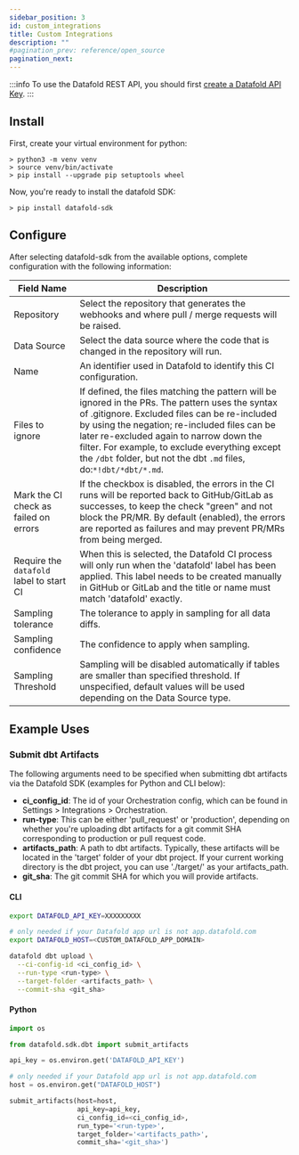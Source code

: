 ```yaml
---
sidebar_position: 3
id: custom_integrations
title: Custom Integrations
description: ""
#pagination_prev: reference/open_source
pagination_next: 
---
```

:::info
To use the Datafold REST API, you should first [create a Datafold API Key](/reference/cloud#create-an-api-key).
:::

## Install
First, create your virtual environment for python:
```
> python3 -m venv venv
> source venv/bin/activate
> pip install --upgrade pip setuptools wheel
```
Now, you're ready to install the datafold SDK:
```
> pip install datafold-sdk
```

## Configure
After selecting datafold-sdk from the available options, complete configuration with the following information:

| Field Name      | Description |
| ----------- | ----------- |
| Repository | Select the repository that generates the webhooks and where pull / merge requests will be raised. |
| Data Source | Select the data source where the code that is changed in the repository will run.|
| Name | An identifier used in Datafold to identify this CI configuration. |
| Files to ignore | If defined, the files matching the pattern will be ignored in the PRs. The pattern uses the syntax of .gitignore. Excluded files can be re-included by using the negation; re-included files can be later re-excluded again to narrow down the filter. For example, to exclude everything except the `/dbt` folder, but not the dbt `.md` files, do:`*!dbt/*dbt/*.md`.|
| Mark the CI check as failed on errors | If the checkbox is disabled, the errors in the CI runs will be reported back to GitHub/GitLab as successes, to keep the check "green" and not block the PR/MR. By default (enabled), the errors are reported as failures and may prevent PR/MRs from being merged. |
| Require the `datafold` label to start CI | When this is selected, the Datafold CI process will only run when the 'datafold' label has been applied. This label needs to be created manually in GitHub or GitLab and the title or name must match 'datafold' exactly. |
| Sampling tolerance | The tolerance to apply in sampling for all data diffs. |
| Sampling confidence | The confidence to apply when sampling. |
| Sampling Threshold | Sampling will be disabled automatically if tables are smaller than specified threshold. If unspecified, default values will be used depending on the Data Source type. |

<!-- ### Generate a Datafold API Key
To generate a Datafold API key, navigate to **Settings** &rarr; **Account** and click **Create API Key** .-->

## Example Uses

### Submit dbt Artifacts

The following arguments need to be specified when submitting dbt artifacts via the Datafold SDK (examples for Python and CLI below):
- **ci_config_id**: The id of your Orchestration config, which can be found in Settings > Integrations > Orchestration.
- **run-type**: This can be either 'pull_request' or 'production', depending on whether you're uploading dbt artifacts for a git commit SHA corresponding to production or pull request code.
- **artifacts_path**: A path to dbt artifacts. Typically, these artifacts will be located in the 'target' folder of your dbt project. If your current working directory is the dbt project, you can use './target/' as your artifacts_path.
- **git_sha**: The git commit SHA for which you will provide artifacts.

#### CLI

```bash
export DATAFOLD_API_KEY=XXXXXXXXX

# only needed if your Datafold app url is not app.datafold.com
export DATAFOLD_HOST=<CUSTOM_DATAFOLD_APP_DOMAIN>
```

<!-- ```bash
git branch <branch_name> <commit-hash>
git checkout <branch_name>

dbt compile
``` -->

```bash
datafold dbt upload \
  --ci-config-id <ci_config_id> \
  --run-type <run-type> \
  --target-folder <artifacts_path> \
  --commit-sha <git_sha>
```

#### Python
```python
import os

from datafold.sdk.dbt import submit_artifacts

api_key = os.environ.get('DATAFOLD_API_KEY')

# only needed if your Datafold app url is not app.datafold.com
host = os.environ.get("DATAFOLD_HOST")

submit_artifacts(host=host,
                 api_key=api_key,
                 ci_config_id=<ci_config_id>,
                 run_type='<run-type>',
                 target_folder='<artifacts_path>',
                 commit_sha='<git_sha>')
```
<!-- 
### Create CI Run
:::note
The "prod", "pr", and "pk" key values will need to be variables if the goal is running dynamic tables for each PR. For example, it might make sense to create a list of ** [changed files](https://github.com/marketplace/actions/changed-files) ** in a previous step, and complete multiple diffs using a file naming convention.
:::

#### CLI

```bash
export DATAFOLD_API_KEY=XXXXXXXXX

# only needed if your Datafold app url is not app.datafold.com
export DATAFOLD_HOST=<CUSTOM_DATAFOLD_APP_DOMAIN>
```

```bash
datafold ci submit \
    --ci-config-id <ci_config_id> \
    --pr-num <pr_num> <<- EOF
[{
        "prod": "INTEGRATION.BEERS.BEERS",
        "pr": "INTEGRATION.BEERS_DEV.BEERS",
        "pk": ["BEER_ID"]
}]
EOF
Successfully started a diff under Run ID 401
```

#### Python sdk example

```python
from datafold_sdk.sdk.ci import run_diff, CiDiff
run_id = run_diff(
   host="https://datafold.company.io",
   api_key="tnQrPAyIHquhx4x9LJdOHC28waU1P0FdCvabcabc",
   ci_config_id=13,
   pr_num=6,
   diffs=[
     CiDiff(
       prod='INTEGRATION.BEERS.BEERS',
       pr='INTEGRATION.BEERS_DEV.BEERS',
       pk=["BEER_ID"]
     )
   ]
)

print(f"Successfully started a diff under Run ID {run_id}")
``` -->


<!-- ### Checking primary key annotations

You can check what models in your dbt repo already have primary key annotations, and which need more attention. You'll need to install Datafold SDK and configure access parameters.

```bash
$ pip3 install 'datafold-sdk'

# skip this step if you are using app.datafold.com
$ export DATAFOLD_HOST=https://<hostname>

# get your API key in Datafold UI &rarr; Edit Profile &rarr; API Key
$ export DATAFOLD_API_KEY=<your_api_key>
```

After that, you need to compile `manifest.json`, and you'll be ready to do the check.

```bash
# Lookup your CI configuration id in URL when you go to Settings &rarr; CI settings &rarr; <name>:
# https://app.datafold.com/settings/ci_integrations/14

$ datafold dbt check-primary-keys --ci-config-id 14 manifest.json 
meta        dbt_snowflake.service_calls              INCIDENT_NUMBER            models/service_calls.sql              models/schema.yml 
meta        dbt_snowflake.supply_of_ones             ID                         models/supply_of_ones.sql             models/schema.yml 
none        dbt_snowflake.fokko.boom                                            models/fokko/boom.sql                                   
none        dbt_snowflake.new_service_calls                                     models/new_service_calls.sql          models/schema.yml 
tags        dbt_snowflake.ephemeral_supply_of_twos   ID                         models/ephemeral_supply_of_twos.sql   models/schema.yml 
uniqueness  dbt_snowflake.new_service_calls_concat2  CAL_YEAR, INCIDENT_NUMBER  models/new_service_calls_concat2.sql  models/schema.yml 
uniqueness  dbt_snowflake.supply_of_twos             ID                         models/supply_of_twos.sql             models/schema.yml 
```

The first column shows how the key was inferred:

* `none` - Datafold was unable to find any PKs,
* `uniqueness` - primary keys were derived from uniqueness tests,
* `tags` - PKs were specified with column-level tags,
* `meta` - column-level metadata was used,
* `meta_table` - table-level metadata.

Out of those, `none` and possibly `uniqueness` require further actions.

The other fields in the printout are:

* fully qualified name of dbt model,
* list of primary keys,
* sql file that contains model definition,
* "patch" yml file that has dbt configuration of the model. -->
